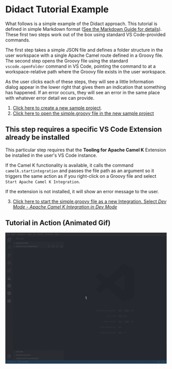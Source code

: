 # Didact Tutorial Example

What follows is a simple example of the Didact approach. This tutorial is defined in simple Markdown format ([See the Markdown Guide for details](https://www.markdownguide.org/basic-syntax/)). These first two steps work out of the box using standard VS Code-provided commands.

The first step takes a simple JSON file and defines a folder structure in the user workspace with a single Apache Camel route defined in a Groovy file. The second step opens the Groovy file using the standard `vscode.openFolder` command in VS Code, pointing the command to at a workspace-relative path where the Groovy file exists in the user workspace.

As the user clicks each of these steps, they will see a little Information dialog appear in the lower right that gives them an indication that something has happened. If an error occurs, they will see an error in the same place with whatever error detail we can provide.

1. [Click here to create a new sample project](didact:commandId:vscode.didact.scaffoldProject:srcFilePath:example/project.json).
2. [Click here to open the simple.groovy file in the new sample project](didact:commandId:vscode.openFolder:projectFilePath:simpleGroovyProject/src/simple.groovy)

## This step requires a specific VS Code Extension already be installed

This particular step requires that the **Tooling for Apache Camel K** Extension be installed in the user's VS Code instance.

If the Camel K functionality is available, it calls the command `camelk.startintegration` and passes the file path as an argument so it triggers the same action as if you right-click on a Groovy file and select `Start Apache Camel K Integration`.

If the extension is not installed, it will show an error message to the user.

3. [Click here to start the simple.groovy file as a new Integration. Select *Dev Mode - Apache Camel K Integration in Dev Mode*](didact:commandId:camelk.startintegration:projectFilePath:simpleGroovyProject/src/simple.groovy)

## Tutorial in Action (Animated Gif)

![Three Step Didact Tutorial Example](../images/didact-sample-tutorial-22-OCT-2019.gif)
